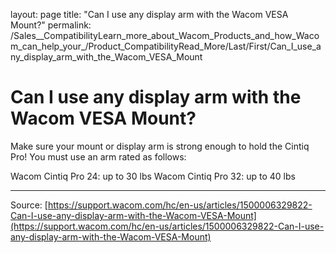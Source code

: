 layout: page
title: "Can I use any display arm with the Wacom VESA Mount?"
permalink: /Sales__CompatibilityLearn_more_about_Wacom_Products_and_how_Wacom_can_help_your_/Product_CompatibilityRead_More/Last/First/Can_I_use_any_display_arm_with_the_Wacom_VESA_Mount

# Can I use any display arm with the Wacom VESA Mount?

Make sure your mount or display arm is strong enough to hold the Cintiq Pro! You must use an arm rated as follows:

Wacom Cintiq Pro 24: up to 30 lbs
Wacom Cintiq Pro 32: up to 40 lbs

---
Source: [https://support.wacom.com/hc/en-us/articles/1500006329822-Can-I-use-any-display-arm-with-the-Wacom-VESA-Mount](https://support.wacom.com/hc/en-us/articles/1500006329822-Can-I-use-any-display-arm-with-the-Wacom-VESA-Mount)
